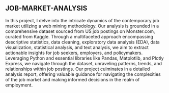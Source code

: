## JOB-MARKET-ANALYSIS
In this project, I delve into the intricate dynamics of the contemporary job market utilizing a web mining methodology. Our analysis is grounded in a comprehensive dataset sourced from US job postings on Monster.com, curated from Kaggle. Through a multifaceted approach encompassing descriptive statistics, data cleaning, exploratory data analysis (EDA), data visualization, statistical analysis, and text analysis, we aim to extract actionable insights for job seekers, employers, and policymakers. Leveraging Python and essential libraries like Pandas, Matplotlib, and Plotly Express, we navigate through the dataset, unraveling patterns, trends, and relationships within job postings. Our project culminates in a detailed analysis report, offering valuable guidance for navigating the complexities of the job market and making informed decisions in the realm of employment.
